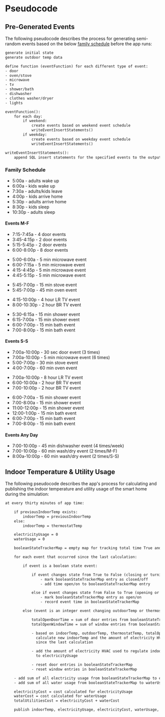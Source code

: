# Pseudocode

## Pre-Generated Events

The following pseudocode describes the process for generating semi-random events based on the below [family schedule](#family-schedule) before the app runs:

```txt
generate initial state
generate outdoor temp data

define function (eventFunction) for each different type of event:
- door
- oven/stove
- microwave
- tv
- shower/bath
- dishwasher
- clothes washer/dryer
- lights

eventFunction():
    for each day:
        if weekend:
            create events based on weekend event schedule
            writeEventInsertStatements()
        if weekday:
            create events based on weekday event schedule
            writeEventInsertStatements()

writeEventInsertStatements():
    append SQL insert statements for the specified events to the output file
```

### Family Schedule

- 5:00a - adults wake up
- 6:00a - kids wake up
- 7:30a - adults/kids leave
- 4:00p - kids arrive home
- 5:30p - adults arrive home
- 8:30p - kids sleep
- 10:30p - adults sleep

#### Events M-F

- 7:15-7:45a - 4 door events
- 3:45-4:15p - 2 door events
- 5:15-5:45p - 2 door events
- 6:00-8:00p - 8 door events

<div/>

- 5:00-6:00a - 5 min microwave event
- 6:00-7:15a - 5 min microwave event
- 4:15-4:45p - 5 min microwave event
- 4:45-5:15p - 5 min microwave event

<div/>

- 5:45-7:00p - 15 min stove event
- 5:45-7:00p - 45 min oven event

<div/>

- 4:15-10:00p - 4 hour LR TV event
- 8:00-10:30p - 2 hour BR TV event

<div/>

- 5:30-6:15a - 15 min shower event
- 6:15-7:00a - 15 min shower event
- 6:00-7:00p - 15 min bath event
- 7:00-8:00p - 15 min bath event

#### Events S-S

- 7:00a-10:00p - 30 sec door event (3 times)
- 7:00a-10:00p - 5 min microwave event (6 times)
- 5:00-7:00p - 30 min stove event
- 4:00-7:00p - 60 min oven event

<div/>

- 7:00a-10:00p - 8 hour LR TV event
- 6:00-10:00a - 2 hour BR TV event
- 7:00-10:00p - 2 hour BR TV event

<div/>

- 6:00-7:00a - 15 min shower event
- 7:00-8:00a - 15 min shower event
- 11:00-12:00p - 15 min shower event
- 12:00-1:00p - 15 min bath event
- 6:00-7:00p - 15 min bath event
- 7:00-8:00p - 15 min bath event

#### Events Any Day

- 7:00-10:00p - 45 min dishwasher event (4 times/week)
- 7:00-10:00p - 60 min wash/dry event (2 times/M-F)
- 8:00a-10:00p - 60 min wash/dry event (2 times/S-S)

## Indoor Temperature & Utility Usage

The following pseudocode describes the app's process for calculating and publishing the indoor temperature and utility usage of the smart home during the simulation:

```txt
at every thirty minutes of app time:

    if previousIndoorTemp exists:
        indoorTemp = previousIndoorTemp
    else:
        indoorTemp = thermostatTemp

    electricityUsage = 0
    waterUsage = 0

    booleanStateTrackerMap = empty map for tracking total time True and utility usage for boolean state keys

    for each event that occurred since the last calculation:

        if event is a boolean state event:

            if event changes state from True to False (closing or turning off):
                - mark booleanStateTrackerMap entry as closed/off
                - add time open/on to booleanStateTrackerMap entry

            else if event changes state from False to True (opening or turning on):
                - mark booleanStateTrackerMap entry as open/on
                - record event time in booleanStateTrackerMap

        else (event is an integer event changing outdoorTemp or thermostatTemp):

            totalOpenDoorTime = sum of door entries from booleanStateTrackerMap
            totalOpenWindowTime = sum of window entries from booleanStateTrackerMap

            - based on indoorTemp, outdoorTemp, thermostatTemp, totalOpenDoorTime, and totalOpenWindowTime,
              calculate new indoorTemp and the amount of electricity HVAC used to regulate indoorTemp
              since the last calculation

            - add the amount of electricity HVAC used to regulate indoorTemp since the last calculation
              to electricityUsage

            - reset door entries in booleanStateTrackerMap
            - reset window entries in booleanStateTrackerMap

    - add sum of all electricity usage from booleanStateTrackerMap to electricityUsage
    - add sum of all water usage from booleanStateTrackerMap to waterUsage

    electricityCost = cost calculated for electricityUsage
    waterCost = cost calculated for waterUsage
    totalUtilitiesCost = electricityCost + waterCost

    publish indoorTemp, electricityUsage, electricityCost, waterUsage, waterCost, and totalUtilitiesCost
```

